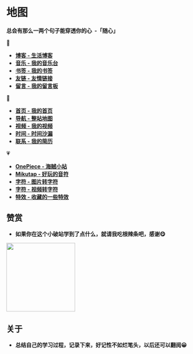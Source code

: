 # 地图

<!-- https://github.com/markdown-it/markdown-it-emoji/blob/master/lib/data/full.json -->

<!-- <div id="aplayer-2020-07-03"></div>

<style>#aplayer-2020-07-03{max-width:666px;}</style>
<script>$(function(){$.ajax({url:"https://api.i-meto.com/meting/api?server=netease&type=song&id=150361",success:function(e){var a=new APlayer({element:document.getElementById("aplayer-2020-07-03"),showlrc:3,theme:"#4d4d4d",music:e[0]});window.aplayers||(window.aplayers=[]),window.aplayers.push(a)}})})</script> -->

<b id="hitokoto"><span id="title">总会有那么一两个句子能穿透你的心</span>&nbsp;&nbsp;-「<span id="author">随心</span>」</b>

<!-- <script>var data=['不管多么痛苦，都不要逃往轻松的一边','如果生活还没能改变你，那你已经失败了','每天看着励志的语录却过着颓废的人生'];var randomIndex=0;var i=0;var timer=0;var str="";function randomText(){i=0;str=data[randomIndex];let index=Math.floor(data.length*Math.random());while(randomIndex===index){index=Math.floor(data.length*Math.random())}randomIndex=index}function typing(){if(i<=str.length){if(i===str.length){document.getElementById('title').innerHTML=str.slice(0,i++)}else{document.getElementById('title').innerHTML=str.slice(0,i++)+'_'}timer=setTimeout(function(){typing()},150)}else{clearTimeout(timer);setTimeout(function(){clearTitle()},1500)}}function clearTitle(){if(i>=0){document.getElementById('title').innerHTML=str.slice(0,i--)+'_';timer=setTimeout(function(){clearTitle()},50)}else{clearTimeout(timer);start()}}function start(){try{var ajax=new XMLHttpRequest();if(window.XMLHttpRequest){ajax=new XMLHttpRequest()}else{ajax=new ActiveXObject('Microsoft.XMLHTTP')}ajax.open('get',"https://v1.hitokoto.cn",true);ajax.send();ajax.onreadystatechange=function(){if(ajax.readyState==4&&ajax.status==200){var text=JSON.parse(ajax.responseText);i=0;str=text.hitokoto;document.getElementById('author').innerHTML=text.from;typing()}}}catch(err){document.getElementById('author').innerHTML='随心';randomIndex=Math.floor(data.length*Math.random());randomText();typing()}}start();</script> -->

:eyes:

<ul>
    <li><a href="https://blog.dolyw.com" target="_blank" rel="noopener noreferrer"><b>博客 - 生活博客</b></a></li>
    <li><a href="https://res.dolyw.com" target="_blank" rel="noopener noreferrer"><b>音乐 - 我的音乐台</b></a></li>
    <li><a href="https://mark.dolyw.com" target="_blank" rel="noopener noreferrer"><b>书签 - 我的书签</b></a></li>
    <li><a href="https://friend.dolyw.com" target="_blank" rel="noopener noreferrer"><b>友链 - 友情链接</b></a></li>
    <li><a href="https://msg.dolyw.com" target="_blank" rel="noopener noreferrer"><b>留言 - 我的留言板</b></a></li>
</ul>

:speech_balloon:

<ul>
    <li><a href="https://dolyw.com" target="_blank" rel="noopener noreferrer"><b>首页 - 我的首页</b></a></li>
    <li><a href="https://map.dolyw.com" target="_blank" rel="noopener noreferrer"><b>导航 - 整站地图</b></a></li>
    <li><a href="https://lis.dolyw.com" target="_blank" rel="noopener noreferrer"><b>视频 - 我的视频</b></a></li>
    <li><a href="https://time.dolyw.com" target="_blank" rel="noopener noreferrer"><b>时间 - 时间沙漏</b></a></li>
    <li><a href="https://cv.dolyw.com" target="_blank" rel="noopener noreferrer"><b>联系 - 我的简历</b></a></li>
</ul>

:heartpulse:

<ul>
    <li><a href="https://one.dolyw.com" target="_blank" rel="noopener noreferrer"><b>OnePiece - 海贼小站</b></a></li>
    <li><a href="https://mikutap.dolyw.com" target="_blank" rel="noopener noreferrer"><b>Mikutap - 好玩的音符</b></a></li>
    <li><a href="https://char.dolyw.com/pic.html" target="_blank" rel="noopener noreferrer"><b>字符 - 图片转字符</b></a></li>
    <li><a href="https://char.dolyw.com/video.html" target="_blank" rel="noopener noreferrer"><b>字符 - 视频转字符</b></a></li>
    <li><a href="https://text.dolyw.com" target="_blank" rel="noopener noreferrer"><b>特效 - 收藏的一些特效</b></a></li>
</ul>

## 赞赏

* **如果你在这个小破站学到了点什么，就请我吃根辣条吧，感谢:yum:**

<img src="https://cdn.jsdelivr.net/gh/wliduo/CDN@1.1/feed/pay.png" height="180"></img>
<!-- <center class="half">
    <img src="https://cdn.jsdelivr.net/gh/wliduo/CDN@1.1/feed/pay.png" height="180"></img>
</center> -->

## 关于

* **总结自己的学习过程，记录下来，好记性不如烂笔头，以后还可以翻阅:grinning:**
